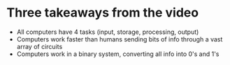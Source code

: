 # Three takeaways from the video
- All computers have 4 tasks (input, storage, processing, output)
- Computers work faster than humans sending bits of info through a vast array of circuits
- Computers work in a binary system, converting all info into 0's and 1's
